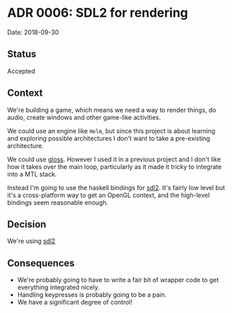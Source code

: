 # ADR 0006: SDL2 for rendering

Date: 2018-09-30

## Status

Accepted

## Context

We're building a game, which means we need a way to render things, do audio, create windows
and other game-like activities.

We could use an engine like `Helm`, but since this project is about learning and exploring
possible architectures I don't want to take a pre-existing architecture.

We could use [gloss](https://hackage.haskell.org/package/gloss). However I used it in
a previous project and I don't like how it takes over the main loop, particularly as it
made it tricky to integrate into a MTL stack.

Instead I'm going to use the haskell bindings for [sdl2](https://hackage.haskell.org/package/sdl2). It's fairly low level but it's a cross-platform way to get an OpenGL context, and the high-level bindings seem reasonable enough.

## Decision

We're using [sdl2](https://hackage.haskell.org/package/sdl2)

## Consequences

- We're probably going to have to write a fair bit of wrapper code to get everything
  integrated nicely.
- Handling keypresses is probably going to be a pain.
- We have a significant degree of control!
